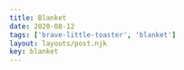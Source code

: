 ```yaml
---
title: Blanket
date: 2020-08-12
tags: ['brave-little-toaster', 'blanket']
layout: layouts/post.njk
key: blanket
---
```


